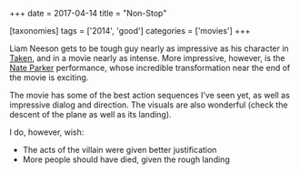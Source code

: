 +++
date = 2017-04-14
title = "Non-Stop"

[taxonomies]
tags = ['2014', 'good']
categories = ['movies']
+++

Liam Neeson gets to be tough guy nearly as impressive as his character
in [Taken], and in a movie nearly as intense. More impressive, however,
is the [Nate Parker] performance, whose incredible transformation near
the end of the movie is exciting.

The movie has some of the best action sequences I've seen yet, as well
as impressive dialog and direction. The visuals are also wonderful
(check the descent of the plane as well as its landing).

I do, however, wish:

-   The acts of the villain were given better justification
-   More people should have died, given the rough landing

  [Taken]: http://tshepang.net/taken-2008
  [Nate Parker]: https://en.wikipedia.org/wiki/Nate_Parker
